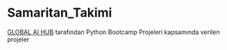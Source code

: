 # Samaritan_Takimi
[GLOBAL AI HUB](https://globalaihub.com/)  tarafından Python Bootcamp Projeleri kapsamında verilen projeler
